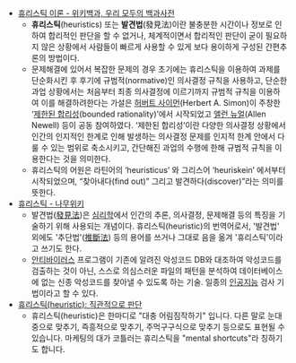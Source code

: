 - [휴리스틱 이론 - 위키백과, 우리 모두의 백과사전](https://ko.wikipedia.org/wiki/%ED%9C%B4%EB%A6%AC%EC%8A%A4%ED%8B%B1_%EC%9D%B4%EB%A1%A0)
	- **휴리스틱**(heuristics) 또는 **발견법**(發見法)이란 불충분한 시간이나 정보로 인하여 합리적인 판단을 할 수 없거나, 체계적이면서 합리적인 판단이 굳이 필요하지 않은 상황에서 사람들이 빠르게 사용할 수 있게 보다 용이하게 구성된 간편추론의 방법이다.
	- 문제해결에 있어서 복잡한 문제의 경우 초기에는 휴리스틱을 이용하여 과제를 단순화시킨 후 후기에 규범적(normative)인 의사결정 규칙을 사용하고, 단순한 과업 상황에서는 처음부터 최종 의사결정에 이르기까지 규범적 규칙을 이용하여 이를 해결하려한다는 가설은 [허버트 사이먼](https://ko.wikipedia.org/wiki/%ED%97%88%EB%B2%84%ED%8A%B8_%EC%82%AC%EC%9D%B4%EB%A8%BC)(Herbert A. Simon)이 주창한 ‘[제한된 합리성](https://ko.wikipedia.org/wiki/%EC%A0%9C%ED%95%9C%EB%90%9C_%ED%95%A9%EB%A6%AC%EC%84%B1)(bounded rationality)’에서 시작되었고 [앨런 뉴얼](https://ko.wikipedia.org/wiki/%EC%95%A8%EB%9F%B0_%EB%89%B4%EC%96%BC)(Allen Newell) 등이 공동 참여하였다. ‘제한된 합리성’이란 다양한 의사결정 상황에서 인간의 인지적인 한계로 인해 발생하는 의사결정 문제를 인지적 한계 안에서 다룰 수 있는 범위로 축소시키고, 간단해진 과업의 수행에 한해 규범적 규칙을 이용한다는 것을 의미한다.
	- 휴리스틱의 어원은 라틴어의 ‘heuristicus’ 와 그리스어 ‘heuriskein’ 에서부터 시작되었으며, “찾아내다(find out)” 그리고 발견하다(discover)”라는 의미를 뜻한다.
- [휴리스틱 - 나무위키](https://namu.wiki/w/%ED%9C%B4%EB%A6%AC%EC%8A%A4%ED%8B%B1)
	- 발견법([發](https://namu.wiki/w/%E7%99%BC)[見](https://namu.wiki/w/%E8%A6%8B)[法](https://namu.wiki/w/%E6%B3%95))은 [심리학](https://namu.wiki/w/%EC%8B%AC%EB%A6%AC%ED%95%99)에서 인간의 추론, 의사결정, 문제해결 등의 특징을 기술하기 위해 사용되는 개념이다. 휴리스틱(heuristic)의 번역어로서, '발견법' 외에도 '추단법'([推](https://namu.wiki/w/%E6%8E%A8)[斷](https://namu.wiki/w/%E6%96%B7)[法](https://namu.wiki/w/%E6%B3%95)) 등의 용어를 쓰거나 그대로 음을 옮겨 '휴리스틱'이라고 쓰기도 한다.
	- [안티바이러스](https://namu.wiki/w/%EC%95%88%ED%8B%B0%EB%B0%94%EC%9D%B4%EB%9F%AC%EC%8A%A4%20%EC%86%8C%ED%94%84%ED%8A%B8%EC%9B%A8%EC%96%B4) 프로그램이 기존에 알려진 악성코드 DB와 대조하여 악성코드를 검출하는 것이 아닌, 스스로 의심스러운 파일의 패턴을 분석하여 데이터베이스에 없는 신종 악성코드를 찾아낼 수 있도록 하는 기술. 일종의 [인공지능](https://namu.wiki/w/%EC%9D%B8%EA%B3%B5%EC%A7%80%EB%8A%A5) 검사 기법이라고 할 수 있다.
- [휴리스틱(heuristic): 직관적으로 판단](https://blog.naver.com/businessinsight/221053956083)
	- 휴리스틱(heuristic)은 한마디로 "대충 어림짐작하기" 입니다. 다른 말로 눈대중으로 맞추기, 즉흥적으로 맞추기, 주먹구구식으로 맞추기 등으로도 표현될 수 있습니다. 마케팅의 대가 코틀러는 휴리스틱을 "mental shortcuts"라 칭하기도 합니다.